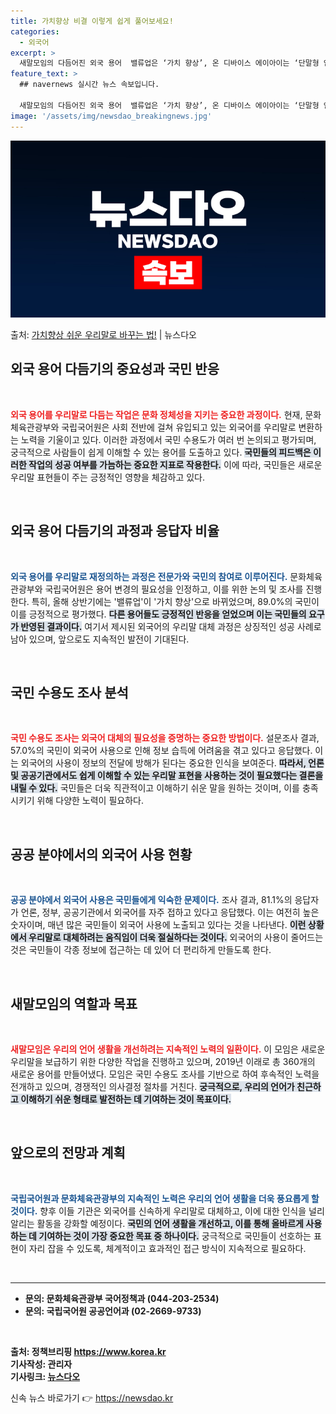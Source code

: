 ```yaml
---
title: 가치향상 비결 이렇게 쉽게 풀어보세요!
categories:
  - 외국어
excerpt: >
  새말모임의 다듬어진 외국 용어  밸류업은 ‘가치 향상’, 온 디바이스 에이아이는 ‘단말형 인공지능’, 플러팅…
feature_text: >
  ## navernews 실시간 뉴스 속보입니다.

  새말모임의 다듬어진 외국 용어  밸류업은 ‘가치 향상’, 온 디바이스 에이아이는 ‘단말형 인공지능’, 플러팅…
image: '/assets/img/newsdao_breakingnews.jpg'
---
```


![뉴스다오 속보](/assets/img/newsdao_breakingnews.jpg)

<p>출처: <a href="https://newsdao.kr/4982" rel="dofollow">가치향상 쉬운 우리말로 바꾸는 법!</a> | 뉴스다오</p>

<h2 data-ke-size="size26">외국 용어 다듬기의 중요성과 국민 반응</h2>

<p data-ke-size="size16">&nbsp;</p>

<b><span style="color: #ee2323;">외국 용어를 우리말로 다듬는 작업은 문화 정체성을 지키는 중요한 과정이다.</span></b> 현재, 문화체육관광부와 국립국어원은 사회 전반에 걸쳐 유입되고 있는 외국어를 우리말로 변환하는 노력을 기울이고 있다. 이러한 과정에서 국민 수용도가 여러 번 논의되고 평가되며, 궁극적으로 사람들이 쉽게 이해할 수 있는 용어를 도출하고 있다. <b><span style="background-color: #21538527;">국민들의 피드백은 이러한 작업의 성공 여부를 가늠하는 중요한 지표로 작용한다.</span></b> 이에 따라, 국민들은 새로운 우리말 표현들이 주는 긍정적인 영향을 체감하고 있다. 

<p data-ke-size="size16">&nbsp;</p>

<h2 data-ke-size="size26">외국 용어 다듬기의 과정과 응답자 비율</h2>

<p data-ke-size="size16">&nbsp;</p>

<b><span style="color: #1a5490;">외국 용어를 우리말로 재정의하는 과정은 전문가와 국민의 참여로 이루어진다.</span></b> 
문화체육관광부와 국립국어원은 용어 변경의 필요성을 인정하고, 이를 위한 논의 및 조사를 진행한다. 특히, 올해 상반기에는 '밸류업'이 '가치 향상'으로 바뀌었으며, 89.0%의 국민이 이를 긍정적으로 평가했다. <b><span style="background-color: #21538527;">다른 용어들도 긍정적인 반응을 얻었으며 이는 국민들의 요구가 반영된 결과이다.</span></b> 여기서 제시된 외국어의 우리말 대체 과정은 상징적인 성공 사례로 남아 있으며, 앞으로도 지속적인 발전이 기대된다. 

<p data-ke-size="size16">&nbsp;</p>

<h2 data-ke-size="size26">국민 수용도 조사 분석</h2>

<p data-ke-size="size16">&nbsp;</p>

<b><span style="color: #ee2323;">국민 수용도 조사는 외국어 대체의 필요성을 증명하는 중요한 방법이다.</span></b> 설문조사 결과, 57.0%의 국민이 외국어 사용으로 인해 정보 습득에 어려움을 겪고 있다고 응답했다. 이는 외국어의 사용이 정보의 전달에 방해가 된다는 중요한 인식을 보여준다. <b><span style="background-color: #21538527;">따라서, 언론 및 공공기관에서도 쉽게 이해할 수 있는 우리말 표현을 사용하는 것이 필요했다는 결론을 내릴 수 있다.</span></b> 국민들은 더욱 직관적이고 이해하기 쉬운 말을 원하는 것이며, 이를 충족시키기 위해 다양한 노력이 필요하다.

<p data-ke-size="size16">&nbsp;</p>

<h2 data-ke-size="size26">공공 분야에서의 외국어 사용 현황</h2>

<p data-ke-size="size16">&nbsp;</p>

<b><span style="color: #1a5490;">공공 분야에서 외국어 사용은 국민들에게 익숙한 문제이다.</span></b> 조사 결과, 81.1%의 응답자가 언론, 정부, 공공기관에서 외국어를 자주 접하고 있다고 응답했다. 이는 여전히 높은 숫자이며, 매년 많은 국민들이 외국어 사용에 노출되고 있다는 것을 나타낸다. <b><span style="background-color: #21538527;">이런 상황에서 우리말로 대체하려는 움직임이 더욱 절실하다는 것이다.</span></b> 외국어의 사용이 줄어드는 것은 국민들이 각종 정보에 접근하는 데 있어 더 편리하게 만들도록 한다. 

<p data-ke-size="size16">&nbsp;</p>

<h2 data-ke-size="size26">새말모임의 역할과 목표</h2>

<p data-ke-size="size16">&nbsp;</p>

<b><span style="color: #ee2323;">새말모임은 우리의 언어 생활을 개선하려는 지속적인 노력의 일환이다.</span></b> 이 모임은 새로운 우리말을 보급하기 위한 다양한 작업을 진행하고 있으며, 2019년 이래로 총 360개의 새로운 용어를 만들어냈다. 모임은 국민 수용도 조사를 기반으로 하여 후속적인 노력을 전개하고 있으며, 경쟁적인 의사결정 절차를 거친다. <b><span style="background-color: #21538527;">궁극적으로, 우리의 언어가 친근하고 이해하기 쉬운 형태로 발전하는 데 기여하는 것이 목표이다.</span></b> 

<p data-ke-size="size16">&nbsp;</p>

<h2 data-ke-size="size26">앞으로의 전망과 계획</h2>

<p data-ke-size="size16">&nbsp;</p>

<b><span style="color: #1a5490;">국립국어원과 문화체육관광부의 지속적인 노력은 우리의 언어 생활을 더욱 풍요롭게 할 것이다.</span></b> 향후 이들 기관은 외국어를 신속하게 우리말로 대체하고, 이에 대한 인식을 널리 알리는 활동을 강화할 예정이다. <b><span style="background-color: #21538527;">국민의 언어 생활을 개선하고, 이를 통해 올바르게 사용하는 데 기여하는 것이 가장 중요한 목표 중 하나이다.</span></b> 궁극적으로 국민들이 선호하는 표현이 자리 잡을 수 있도록, 체계적이고 효과적인 접근 방식이 지속적으로 필요하다.

<p data-ke-size="size16">&nbsp;</p>

<hr>

<ul>
<li><b>문의: 문화체육관광부 국어정책과 (044-203-2534)</b></li>
<li><b>문의: 국립국어원 공공언어과 (02-2669-9733)</b></li>
</ul>

<p data-ke-size="size16">&nbsp;</p> 

<b>출처: 정책브리핑 https://www.korea.kr</b>  
<b>기사작성: 관리자</b>  
<b>기사링크: <a href="https://newsdao.kr/4982">뉴스다오</a></b>  

신속 뉴스 바로가기 👉 <a href="https://newsdao.kr" rel="dofollow">https://newsdao.kr</a>



